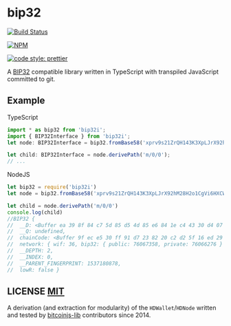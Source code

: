 # bip32
[![Build Status](https://travis-ci.org/bitcoinjs/bip32.png?branch=master)](https://travis-ci.org/bitcoinjs/bip32)

[![NPM](https://img.shields.io/npm/v/bip32.svg)](https://www.npmjs.org/package/bip32)

[![code style: prettier](https://img.shields.io/badge/code_style-prettier-ff69b4.svg?style=flat-square)](https://github.com/prettier/prettier)

A [BIP32](https://github.com/bitcoin/bips/blob/master/bip-0032.mediawiki) compatible library written in TypeScript with transpiled JavaScript committed to git.


## Example

TypeScript

``` typescript
import * as bip32 from 'bip32i';
import { BIP32Interface } from 'bip32i';
let node: BIP32Interface = bip32.fromBase58('xprv9s21ZrQH143K3XpLJrX92hM28H2o1CgVi6HXCWGBXtMkHxSkpxiFcnmzjy5qNyi3QUfSVXXapRT8St3wyLbWux9JysZZgvmvQZ75FUqrakP');

let child: BIP32Interface = node.derivePath('m/0/0');
// ...
```

NodeJS

``` javascript
let bip32 = require('bip32i')
let node = bip32.fromBase58('xprv9s21ZrQH143K3XpLJrX92hM28H2o1CgVi6HXCWGBXtMkHxSkpxiFcnmzjy5qNyi3QUfSVXXapRT8St3wyLbWux9JysZZgvmvQZ75FUqrakP')

let child = node.derivePath('m/0/0')
console.log(child)
//BIP32 {
//  __D: <Buffer ea 39 8f 84 c7 5d 85 d5 4d 85 e6 84 1e c4 43 30 d4 07 98 f6 97 76 fd 49 54 9e 03 4e 30 af 11 ad>,
//  __Q: undefined,
//  chainCode: <Buffer 9f ec e5 30 ff 91 d7 23 82 20 c2 d2 5f 16 ed 29 34 eb b9 31 d2 20 0b 27 c7 8b 35 36 ad 17 d2 c8>,
//  network: { wif: 36, bip32: { public: 76067358, private: 76066276 } },
//  __DEPTH: 2,
//  __INDEX: 0,
//  __PARENT_FINGERPRINT: 1537180878,
//  lowR: false }
```

## LICENSE [MIT](LICENSE)
A derivation (and extraction for modularity) of the `HDWallet`/`HDNode` written and tested by [bitcoinjs-lib](https://github.com/bitcoinjs/bitcoinjs-lib) contributors since 2014.
